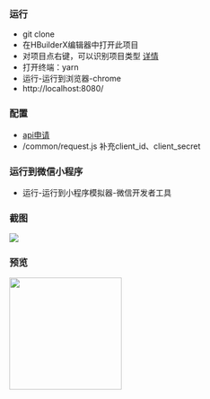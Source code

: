 ### 运行

- git clone 
- 在HBuilderX编辑器中打开此项目
- 对项目点右键，可以识别项目类型 [详情](https://ask.dcloud.net.cn/article/35878)
- 打开终端：yarn
- 运行-运行到浏览器-chrome
- http://localhost:8080/ 

### 配置

- [api申请](https://oauth.cnblogs.com/)
- /common/request.js 补充client_id、client_secret

### 运行到微信小程序

- 运行-运行到小程序模拟器-微信开发者工具



### 截图

![](https://pic.imgdb.cn/item/638db4fab1fccdcd365d548f.jpg)

### 预览

<img src="https://tx2.a.yximgs.com/udata/music/music_67e30c9f853644188622826d0ca4d9d80.jpg" width="200">

